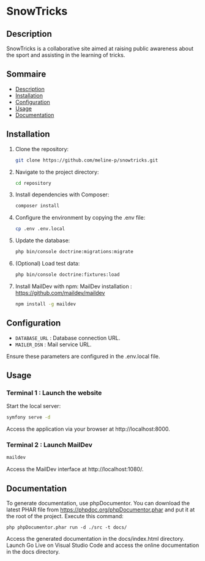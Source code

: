 # SnowTricks

## Description

SnowTricks is a collaborative site aimed at raising public awareness about the sport and assisting in the learning of tricks.

## Sommaire

- [Description](#description)
- [Installation](#installation)
- [Configuration](#configuration)
- [Usage](#usage)
- [Documentation](#documentation)

## Installation

1. Clone the repository:
    ```bash
    git clone https://github.com/meline-p/snowtricks.git
    ```

2. Navigate to the project directory:
    ```bash
    cd repository
    ```

3. Install dependencies with Composer:
    ```bash
    composer install
    ```

4. Configure the environment by copying the .env file:
    ```bash
    cp .env .env.local
    ```

5. Update the database:
    ```bash
    php bin/console doctrine:migrations:migrate
    ```

6. (Optional) Load test data:
    ```bash
    php bin/console doctrine:fixtures:load
    ```

7. Install MailDev with npm:
    MailDev installation : https://github.com/maildev/maildev
    ```bash
    npm install -g maildev
    ```

## Configuration

- `DATABASE_URL` : Database connection URL.
- `MAILER_DSN` : Mail service URL.

Ensure these parameters are configured in the .env.local file.


## Usage

### Terminal 1 : Launch the website
Start the local server:
```bash
symfony serve -d
```

Access the application via your browser at http://localhost:8000.

### Terminal 2 : Launch MailDev

```bash
maildev
```

Access the MailDev interface at http://localhost:1080/.


## Documentation

To generate documentation, use phpDocumentor.
You can download the latest PHAR file from https://phpdoc.org/phpDocumentor.phar and put it at the root of the project.
Execute this command:

```bsh
php phpDocumentor.phar run -d ./src -t docs/
```

Access the generated documentation in the docs/index.html directory. 
Launch Go Live on Visual Studio Code and access the online documentation in the docs directory.